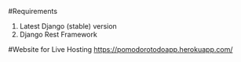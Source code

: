 #Requirements
1. Latest Django (stable) version <br>
2. Django Rest Framework <br>

#Website for Live Hosting
https://pomodorotodoapp.herokuapp.com/ <br>